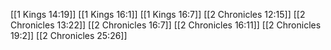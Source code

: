 [[1 Kings 14:19]]
[[1 Kings 16:1]]
[[1 Kings 16:7]]
[[2 Chronicles 12:15]]
[[2 Chronicles 13:22]]
[[2 Chronicles 16:7]]
[[2 Chronicles 16:11]]
[[2 Chronicles 19:2]]
[[2 Chronicles 25:26]]
